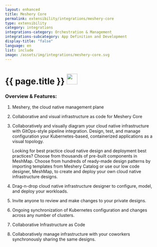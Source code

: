 ```yaml
---
layout: enhanced
title: Meshery Core
permalink: extensibility/integrations/meshery-core
type: extensibility
category: integrations
integrations-category: Orchestration & Management
integrations-subcategory: App Definition and Development
display-title: "false"
language: en
list: include
image: /assets/img/integrations/meshery-core.svg
---
```


<h1>{{ page.title }} <img src="{{ page.image }}" style="width: 35px; height: 35px;" /></h1>


<!-- This needs replaced with the Category property, not the sub-category.
 #### About: Meshery, the cloud native management plane -->

### Overview & Features:

1. Meshery, the cloud native management plane

2. Collaborative and visual infrastructure as code for Meshery Core

4. 
    Collaboratively and visually diagram your cloud native infrastructure with GitOps-style pipeline integration. Design, test, and manage configuration your Kubernetes-based, containerized applications as a visual topology.



    Looking for best practice cloud native design and deployment best practices? Choose from thousands of pre-built components in MeshMap. Choose from hundreds of ready-made design patterns by importing templates from Meshery Catalog or use our low code designer, MeshMap, to create and deploy your own cloud native infrastructure designs.



5. Drag-n-drop cloud native infrastructure designer to configure, model, and deploy your workloads.

6. Invite anyone to review and make changes to your private designs.

7. Ongoing synchronization of Kubernetes configuration and changes across any number of clusters.

8. Collaborative Infrastructure as Code

9. Collaboratively manage infrastructure with your coworkers synchronously sharing the same designs.

